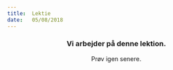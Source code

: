 ```yaml
---
title:  Lektie
date:   05/08/2018
---
```


### <center>Vi arbejder på denne lektion.</center>
<center>Prøv igen senere.</center>